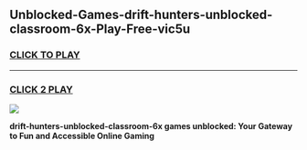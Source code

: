 
## Unblocked-Games-drift-hunters-unblocked-classroom-6x-Play-Free-vic5u
<h3>
<a href="https://premium76.site?title=drift-hunters-unblocked-classroom-6x&ref=19M">CLICK TO PLAY</a></h3>
<hr>

<h3>
<a href="https://premium76.site?title=drift-hunters-unblocked-classroom-6x&ref=19M">CLICK 2 PLAY</a>
  
</h3>

<a href="https://premium76.site?title=drift-hunters-unblocked-classroom-6x&ref=19M"><img src="https://clearcache.store/games.png"></a>


**drift-hunters-unblocked-classroom-6x games unblocked: Your Gateway to Fun and Accessible Online Gaming**
